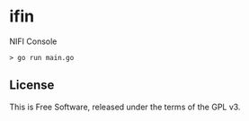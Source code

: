 # ifin

NIFI Console

```
> go run main.go
```

## License

This is Free Software, released under the terms of the GPL v3.
